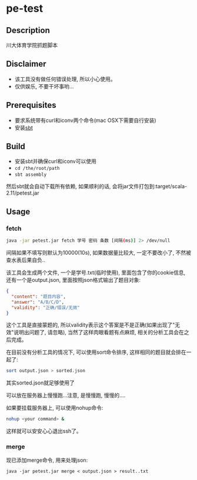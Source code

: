# pe-test

## Description
川大体育学院抓题脚本

## Disclaimer
- 该工具没有做任何错误处理, 所以小心使用。
- 仅供娱乐, 不要干坏事哟...

## Prerequisites
- 要求系统带有curl和iconv两个命令(mac OSX下需要自行安装)
- 安装[sbt](http://www.scala-sbt.org/0.13/docs/zh-cn/Setup.html)

## Build
- 安装sbt并确保curl和iconv可以使用
- `cd /the/root/path`
- `sbt assembly`

然后sbt就会自动下载所有依赖, 如果顺利的话, 会将jar文件打包到:target/scala-2.11/petest.jar

## Usage
### fetch
```bash
java -jar petest.jar fetch 学号 密码 条数 [间隔(ms)] 2> /dev/null
```

间隔如果不填写则默认为10000(10s), 如果数据量比较大, 一定不要改小了, 不然被查水表后果自负..

该工具会生成两个文件, 一个是学号.txt(临时使用), 里面包含了你的cookie信息, 还有一个是output.json, 里面按照json格式输出了题目对象:

```json
{
  "content": "题目内容",
  "answer": "A/B/C/D",
  "validity": "正确/错误/无效"
}
```

这个工具是直接蒙题的, 所以validity表示这个答案是不是正确(如果出现了"无效"说明出问题了, 请忽略), 当然了这样肉眼看题有点麻烦, 相关的分析工具会在之后完成。

在目前没有分析工具的情况下, 可以使用sort命令排序, 这样相同的题目就会排在一起了:

```bash
sort output.json > sorted.json
```

其实sorted.json就足够使用了

可以放在服务器上慢慢跑...注意, 是慢慢跑, 慢慢的....

如果要挂载服务器上, 可以使用nohup命令:

```bash
nohup <your command> &
```

这样就可以安安心心退出ssh了。

### merge
现已添加merge命令, 用来处理json:

```
java -jar petest.jar merge < output.json > result..txt
```

